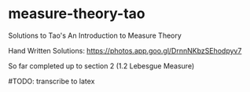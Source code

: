 # measure-theory-tao
Solutions to Tao's An Introduction to Measure Theory

Hand Written Solutions: https://photos.app.goo.gl/DrnnNKbzSEhodpyv7

So far completed up to section 2 (1.2 Lebesgue Measure)

#TODO: transcribe to latex
